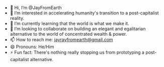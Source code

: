 - 👋 Hi, I’m @JayFromEarth
- 👀 I’m interested in accelerating humanity's transition to a post-capitalist reality.
- 🌱 I’m currently learning that the world is what we make it.
- 💞️ I’m looking to collaborate on building an elegant and egalitarian alternative to the world of concentrated wealth & power.
- 📫 How to reach me: jayrayfromearth@gmail.com
- 😄 Pronouns: He/Him
- ⚡ Fun fact: There's nothing really stopping us from prototyping a post-capitalist alternative.

<!---
JayFromEarth/JayFromEarth is a ✨ special ✨ repository because its `README.md` (this file) appears on your GitHub profile.
You can click the Preview link to take a look at your changes.
--->
